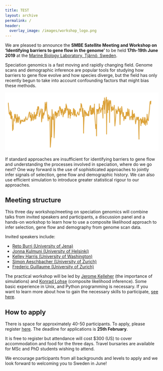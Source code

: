 ```yaml
---
title: TEST
layout: archive
permalink: /
header:
  overlay_image: /images/workshop_logo.png
---
```


We are pleased to announce the **SMBE Satellite Meeting and Workshop on ‘Identifying barriers to gene flow in the genome’** to be held **17th-19th June 2019** at the [Marine Biology Laboratory, Tjärnö, Sweden](https://loven.gu.se/english/about_the_loven_centre/tjarno).

Speciation genomics is a fast moving and rapidly changing field. Genome scans and demographic inference are popular tools for studying how barriers to gene flow evolve and how species diverge, but the field has only recently begun to take into account confounding factors that might bias these methods.

![](/images/genome_scan.png)

If standard approaches are insufficient for identifying barriers to gene flow and understanding the processes involved in speciation, where do we go next? One way forward is the use of sophisticated approaches to jointly infer signals of selection, gene flow and demographic history. We can also use efficient simulation to introduce greater statistical rigour to our approaches.

## Meeting structure

This three day workshop/meeting on speciation genomics will combine talks from invited speakers and participants, a discussion panel and a hands-on workshop to learn how to use a composite likelihood approach to infer selection, gene flow and demography from genome scan data.

Invited speakers include:
* [Reto Burri (University of Jena)](https://www.popecol.uni-jena.de/burri.html)
* [Jonna Kulmuni (University of Helsinki)](https://jonnakulmuni.wordpress.com/)
* [Kelley Harris (University of Washington)](https://sites.google.com/site/harriskelley/home)
* [Simon Aeschbacher (University of Zurich)](http://www.cmpg.iee.unibe.ch/about_us/team/researchers/dr_aeschbacher_simon/index_eng.html)
* [Frederic Guillaume (University of Zurich)](https://www.ieu.uzh.ch/en/staff/member/guillaume_frederic.html)

The practical workshop will be led by [Jerome Kelleher](http://jeromekelleher.net/) (the importance of simulations) and [Konrad Lohse](https://sites.google.com/view/lohselab) (composite likelihood inference). Some basic experience in Unix, and Python programming is necessary. If you want to learn more about how to gain the necessary skills to participate, [see here](/about/).

## How to apply

There is space for approximately 40-50 participants. To apply, please register [here](/register/). The deadline for applications is **25th February**.

It is free to register but attendance will cost $300 (US) to cover accommodation and food for the three days. Travel bursaries are available for MSc and PhD students wishing to attend.

We encourage participants from all backgrounds and levels to apply and we look forward to welcoming you to Sweden in June!
